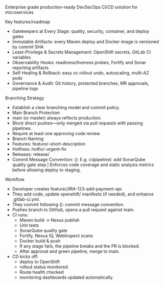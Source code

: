 Enterprise grade production-ready DevSecOps CI/CD solution for microservices

Key features/roadmap
- Gatekeepers at Every Stage: quality, security, container, and deploy gates
- Immutable Artifacts: every Maven deploy and Docker image is versioned by commit SHA
- Least-Privilege & Secrets Management: OpenShift secrets, GitLab CI variables
- Observability Hooks: readiness/liveness probes, Fortify and Sonar reporting artifacts
- Self-Healing & Rollback: easy oc rollout undo, autoscaling, multi-AZ pods
- Governance & Audit: Git history, protected branches, MR approvals, pipeline logs


Branching Strategy 
- Establish a clear branching model and commit policy.
- Main Branch Protection
- main (or master) always reflects production.
- Block direct pushes—only merged via pull requests with passing pipelines.
- Require at least one approving code review.
- Branch Naming
- Features: feature/<JIRA-ID>-short-description
- Hotfixes: hotfix/<ticket>-urgent-fix
- Releases: release/<version>
- Commit Message Convention:  <type>(<scope>): <short summary>
 E.g.  ci(pipeline): add SonarQube quality gate step | Enforces code coverage and static analysis metrics before allowing deploy to staging.

Workflow
- Developer creates feature/JIRA-123-add-payment-api.
- They add code, update openshift/ manifests (if needed), and enhance .gitlab-ci.yml.
- They commit following <type>(<scope>): commit message convention.
- Pushes branch to GitHub, opens a pull request against main.
- CI runs:
  - Maven build → Nexus publish
  - Unit tests
  - SonarQube quality gate
  - Fortify, Nexus IQ, WebInspect scans
  - Docker build & push
  - If any stage fails, the pipeline breaks and the PR is blocked.
  - After approval and green pipeline, merge to main.
- CD kicks off:
  - deploy to OpenShift
  - rollout status monitored.
  - Route health checked
  - monitoring dashboards updated automatically.
